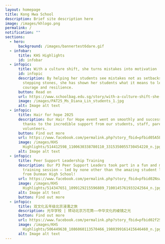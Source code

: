 ```yaml
---
layout: homepage
title: Kong Hwa School
description: Brief site description here
image: /images/khlogo.png
permalink: /
notification: ""
sections:
  - hero:
      background: /images/bannertest6dare.gif
  - infobar:
      title: KHS Highlights
      id: infobar
  - infopic:
      title: With a culture shift, she turns mistakes into motivation
      id: infopic
      description: By helping her students see mistakes not as setbacks but as
        stepping stones, she has shown her students what it means to learn with
        courage and resilience.
      button: Read on
      url: https://www.schoolbag.edu.sg/story/with-a-culture-shift-she-turns-mistakes-into-motivation/
      image: /images/PAT25_Ms_Diana_Lin_students_1.jpg
      alt: Image alt text
  - infopic:
      title: Hair for hope 2025
      description: Our Hair for Hope event went on smoothly and successfully — all
        thanks to the incredible support from our students, staff, parents, and
        volunteers.
      button: Find out more
      url: https://www.facebook.com/permalink.php?story_fbid=pfbid05A5ERW62cBfFsbP2AvmzEp18g6AqXdyrhUnevUBnZrW6p55UV2GGz8jHb1vJBBdTl&id=100064994620909
      image: /images/KHS
        Highlights/514412598_1100630338780110_3315350055730454220_n.jpg
      alt: Image alt text
  - infopic:
      title: Peer Support Leadership Training
      description: Our P3 Peer Support Leaders took part in a fun and meaningful
        training session — led by none other than the amazing student leaders
        from Dunman High School!
      url: https://www.facebook.com/permalink.php?story_fbid=pfbid02Nswy8TaVRfk3SgNtvtusn47xE4yD9fk7Z4vCSdbMhAFWGEzKhZvutwAHzFDNFj1l&id=100064994620909
      image: /images/KHS
        Highlights/514347651_1099129215596889_7100145761933242564_n.jpg
      alt: Image alt text
      button: Find out more
  - infopic:
      title: 双文化五年级北京浸濡之旅
      description: 光华学校 | 转动北京万花筒——中华文化的棱镜之光
      button: Find out more
      url: https://www.facebook.com/permalink.php?story_fbid=pfbid02f2SBTfc5kziwQR8hJyQ3qbqDgFqnaJyz2ZeceRTLQcq9zUzWL8MS9EQPzLCRMKWYl&id=100064994620909
      image: /images/KHS
        Highlights/506449638_1086060113570466_1980399161415646460_n.jpg
      alt: Image alt text
---
```

